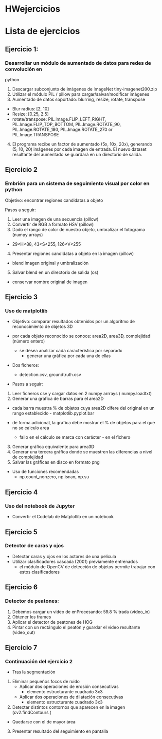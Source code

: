 # HWejercicios

# Lista de ejercicios

## Ejercicio 1:
### Desarrollar un módulo de aumentado de datos para redes de convolución en
python

1. Descargar subconjunto de imágenes de ImageNet
    tiny-imagenet200.zip
2. Utilizar el módulo PIL / pillow para cargar/salvar/modificar imágenes
3. Aumentado de datos soportado: blurring, resize, rotate, transpose
- Blur radius: [2, 10]
- Resize: [0.25, 2.5]
- rotate/transpose: PIL.Image.FLIP_LEFT_RIGHT, PIL.Image.FLIP_TOP_BOTTOM, PIL.Image.ROTATE_90,
PIL.Image.ROTATE_180, PIL.Image.ROTATE_270 or PIL.Image.TRANSPOSE

4. El programa recibe un factor de aumentado (5x, 10x, 20x), generando (5, 10, 20) imágenes por
cada imagen de entrada. El nuevo dataset resultante del aumentado se guardará en un directorio
de salida.


## Ejercicio 2
### Embrión para un sistema de seguimiento visual por color en python

Objetivo: encontrar regiones candidatas a objeto

Pasos a seguir:

1. Leer una imagen de una secuencia (pillow)
2. Convertir de RGB a formato HSV (pillow)
3. Dado el rango de color de nuestro objeto, umbralizar el fotograma (numpy arrays)
-  29<H<88, 43<S<255, 126<V<255
4. Presentar regiones candidatas a objeto en la imagen (pillow)
-  blend imagen original y umbralización
5. Salvar blend en un directorio de salida (os)
- conservar nombre original de imagen


## Ejercicio 3
### Uso de matplotlib


- Objetivo: comparar resultados obtenidos por un algoritmo de reconocimiento 
de objetos 3D
 - por cada objeto reconocido se conoce: area2D, area3D, complejidad (número entero)
    - se desea analizar cada característica por separado 
        - generar una gráfica por cada una de ellas
    
- Dos ficheros:
    - detection.csv, groundtruth.csv
- Pasos a seguir:
1. Leer ficheros csv y cargar datos en 2 numpy arrrays (
numpy.loadtxt)
2. Generar una gráfica de barras para el area2D
- cada barra muestra % de objetos cuya area2D difere del original en un rango establecido
        - matplotlib.pyplot.bar
- de forma adicional, la gráfica debe mostrar el % de objetos para el que no se calculo area

    - fallo en el cálculo se marca con carácter - en el fichero
3. Generar gráfica equivalente para area3D
4. Generar una tercera gráfica donde se muestren las diferencias a nivel de complejidad
5. Salvar las gráficas en disco en formato png

- Uso de funciones recomendadas
    - np.count_nonzero, np.isnan, np.su

   
    

## Ejercicio 4
### Uso del notebook de Jupyter
- Convertir el Codelab de Matplotlib en un notebook


## Ejercicio 5
### Detector de caras y ojos
- Detectar caras y ojos en los actores de una película
- Utilizar clasificadores cascada (2001) previamente entrenados
    - el módulo de OpenCV de detección de objetos permite trabajar con estos clasificadores


## Ejercicio 6
### Detector de peatones:
1. Debemos cargar un video de enProcesando:  59.8 %
trada (video_in)
2. Obtener los frames
3. Aplicar el detector de peatones de HOG
4. Pintar con un rectángulo el peatón y guardar el video resultante (video_out)


## Ejercicio 7
### Continuación del ejercicio 2

- Tras la segmentación
1. Eliminar pequeños focos de ruido
    -  Aplicar dos operaciones de erosión consecutivas
        - elemento estructurante cuadrado 3x3
    - Aplicar dos operaciones de dilatación consecutivas
        - elemento estructurante cuadrado 3x3
2.  Detectar distintos contornos que aparecen en la imagen (cv2.findContours )
- Quedarse con el de mayor área
3. Presentar resultado del seguimiento en pantalla